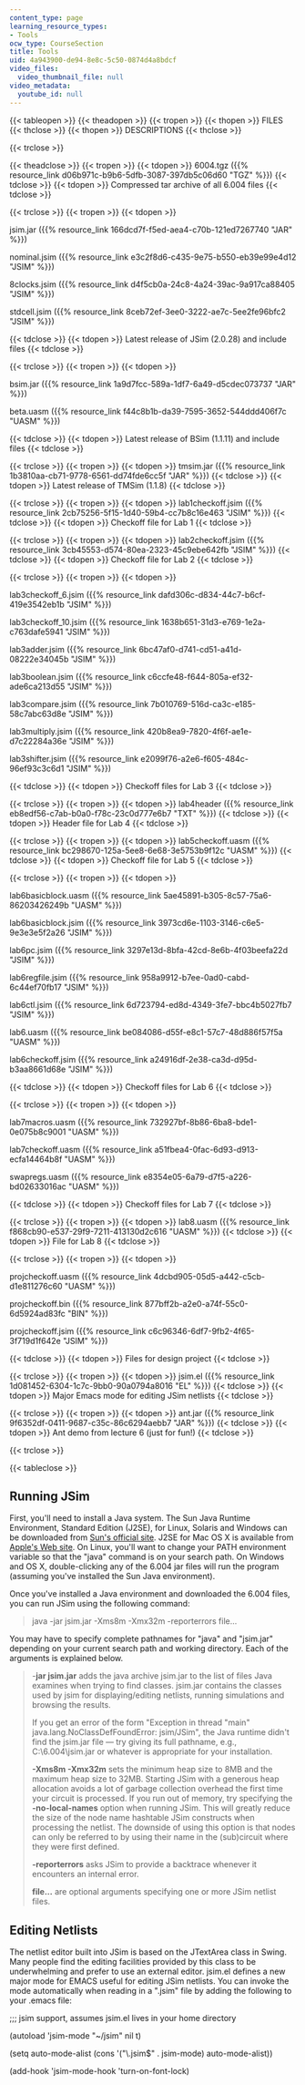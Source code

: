 ```yaml
---
content_type: page
learning_resource_types:
- Tools
ocw_type: CourseSection
title: Tools
uid: 4a943900-de94-8e8c-5c50-0874d4a8bdcf
video_files:
  video_thumbnail_file: null
video_metadata:
  youtube_id: null
---
```


{{< tableopen >}}
{{< theadopen >}}
{{< tropen >}}
{{< thopen >}}
FILES
{{< thclose >}}
{{< thopen >}}
DESCRIPTIONS
{{< thclose >}}

{{< trclose >}}

{{< theadclose >}}
{{< tropen >}}
{{< tdopen >}}
6004.tgz ({{% resource_link d06b971c-b9b6-5dfb-3087-397db5c06d60 "TGZ" %}})
{{< tdclose >}}
{{< tdopen >}}
Compressed tar archive of all 6.004 files
{{< tdclose >}}

{{< trclose >}}
{{< tropen >}}
{{< tdopen >}}


jsim.jar ({{% resource_link 166dcd7f-f5ed-aea4-c70b-121ed7267740 "JAR" %}})

nominal.jsim ({{% resource_link e3c2f8d6-c435-9e75-b550-eb39e99e4d12 "JSIM" %}})

8clocks.jsim ({{% resource_link d4f5cb0a-24c8-4a24-39ac-9a917ca88405 "JSIM" %}})

stdcell.jsim ({{% resource_link 8ceb72ef-3ee0-3222-ae7c-5ee2fe96bfc2 "JSIM" %}})


{{< tdclose >}}
{{< tdopen >}}
Latest release of JSim (2.0.28) and include files
{{< tdclose >}}

{{< trclose >}}
{{< tropen >}}
{{< tdopen >}}


bsim.jar ({{% resource_link 1a9d7fcc-589a-1df7-6a49-d5cdec073737 "JAR" %}})

beta.uasm ({{% resource_link f44c8b1b-da39-7595-3652-544ddd406f7c "UASM" %}})


{{< tdclose >}}
{{< tdopen >}}
Latest release of BSim (1.1.11) and include files
{{< tdclose >}}

{{< trclose >}}
{{< tropen >}}
{{< tdopen >}}
tmsim.jar ({{% resource_link 1b3810aa-cb71-9778-6561-dd74fde6cc5f "JAR" %}})
{{< tdclose >}}
{{< tdopen >}}
Latest release of TMSim (1.1.8)
{{< tdclose >}}

{{< trclose >}}
{{< tropen >}}
{{< tdopen >}}
lab1checkoff.jsim ({{% resource_link 2cb75256-5f15-1d40-59b4-cc7b8c16e463 "JSIM" %}})
{{< tdclose >}}
{{< tdopen >}}
Checkoff file for Lab 1
{{< tdclose >}}

{{< trclose >}}
{{< tropen >}}
{{< tdopen >}}
lab2checkoff.jsim ({{% resource_link 3cb45553-d574-80ea-2323-45c9ebe642fb "JSIM" %}})
{{< tdclose >}}
{{< tdopen >}}
Checkoff file for Lab 2
{{< tdclose >}}

{{< trclose >}}
{{< tropen >}}
{{< tdopen >}}


lab3checkoff\_6.jsim ({{% resource_link dafd306c-d834-44c7-b6cf-419e3542eb1b "JSIM" %}})

lab3checkoff\_10.jsim ({{% resource_link 1638b651-31d3-e769-1e2a-c763dafe5941 "JSIM" %}})

lab3adder.jsim ({{% resource_link 6bc47af0-d741-cd51-a41d-08222e34045b "JSIM" %}})

lab3boolean.jsim ({{% resource_link c6ccfe48-f644-805a-ef32-ade6ca213d55 "JSIM" %}})

lab3compare.jsim ({{% resource_link 7b010769-516d-ca3c-e185-58c7abc63d8e "JSIM" %}})

lab3multiply.jsim ({{% resource_link 420b8ea9-7820-4f6f-ae1e-d7c22284a36e "JSIM" %}})

lab3shifter.jsim ({{% resource_link e2099f76-a2e6-f605-484c-96ef93c3c6d1 "JSIM" %}})


{{< tdclose >}}
{{< tdopen >}}
Checkoff files for Lab 3
{{< tdclose >}}

{{< trclose >}}
{{< tropen >}}
{{< tdopen >}}
lab4header ({{% resource_link eb8edf56-c7ab-b0a0-f78c-23c0d777e6b7 "TXT" %}})
{{< tdclose >}}
{{< tdopen >}}
Header file for Lab 4
{{< tdclose >}}

{{< trclose >}}
{{< tropen >}}
{{< tdopen >}}
lab5checkoff.uasm ({{% resource_link bc298670-125a-5ee8-6e68-3e5753b9f12c "UASM" %}})
{{< tdclose >}}
{{< tdopen >}}
Checkoff file for Lab 5
{{< tdclose >}}

{{< trclose >}}
{{< tropen >}}
{{< tdopen >}}


lab6basicblock.uasm ({{% resource_link 5ae45891-b305-8c57-75a6-86203426249b "UASM" %}})

lab6basicblock.jsim ({{% resource_link 3973cd6e-1103-3146-c6e5-9e3e3e5f2a26 "JSIM" %}})

lab6pc.jsim ({{% resource_link 3297e13d-8bfa-42cd-8e6b-4f03beefa22d "JSIM" %}})

lab6regfile.jsim ({{% resource_link 958a9912-b7ee-0ad0-cabd-6c44ef70fb17 "JSIM" %}})

lab6ctl.jsim ({{% resource_link 6d723794-ed8d-4349-3fe7-bbc4b5027fb7 "JSIM" %}})

lab6.uasm ({{% resource_link be084086-d55f-e8c1-57c7-48d886f57f5a "UASM" %}})

lab6checkoff.jsim ({{% resource_link a24916df-2e38-ca3d-d95d-b3aa8661d68e "JSIM" %}})


{{< tdclose >}}
{{< tdopen >}}
Checkoff files for Lab 6
{{< tdclose >}}

{{< trclose >}}
{{< tropen >}}
{{< tdopen >}}


lab7macros.uasm ({{% resource_link 732927bf-8b86-6ba8-bde1-0e075b8c9001 "UASM" %}})

lab7checkoff.uasm ({{% resource_link a51fbea4-0fac-6d93-d913-ecfa14464b8f "UASM" %}})

swapregs.uasm ({{% resource_link e8354e05-6a79-d7f5-a226-bd02633016ac "UASM" %}})


{{< tdclose >}}
{{< tdopen >}}
Checkoff files for Lab 7
{{< tdclose >}}

{{< trclose >}}
{{< tropen >}}
{{< tdopen >}}
lab8.uasm ({{% resource_link f868cb90-e537-29f9-7211-413130d2c616 "UASM" %}})
{{< tdclose >}}
{{< tdopen >}}
File for Lab 8
{{< tdclose >}}

{{< trclose >}}
{{< tropen >}}
{{< tdopen >}}


projcheckoff.uasm ({{% resource_link 4dcbd905-05d5-a442-c5cb-d1e811276c60 "UASM" %}})

projcheckoff.bin ({{% resource_link 877bff2b-a2e0-a74f-55c0-6d5924ad83fc "BIN" %}})

projcheckoff.jsim ({{% resource_link c6c96346-6df7-9fb2-4f65-3f719d1f642e "JSIM" %}})


{{< tdclose >}}
{{< tdopen >}}
Files for design project
{{< tdclose >}}

{{< trclose >}}
{{< tropen >}}
{{< tdopen >}}
jsim.el ({{% resource_link 1d081452-6304-1c7c-9bb0-90a0794a8016 "EL" %}})
{{< tdclose >}}
{{< tdopen >}}
Major Emacs mode for editing JSim netlists
{{< tdclose >}}

{{< trclose >}}
{{< tropen >}}
{{< tdopen >}}
ant.jar ({{% resource_link 9f6352df-0411-9687-c35c-86c6294aebb7 "JAR" %}})
{{< tdclose >}}
{{< tdopen >}}
Ant demo from lecture 6 (just for fun!)
{{< tdclose >}}

{{< trclose >}}

{{< tableclose >}}

Running JSim
------------

First, you'll need to install a Java system. The Sun Java Runtime Environment, Standard Edition (J2SE), for Linux, Solaris and Windows can be downloaded from [Sun's official site](http://java.sun.com/javase/index.jsp). J2SE for Mac OS X is available from [Apple's Web site](http://developer.apple.com/java/). On Linux, you'll want to change your PATH environment variable so that the "java" command is on your search path. On Windows and OS X, double-clicking any of the 6.004 jar files will run the program (assuming you've installed the Sun Java environment).

Once you've installed a Java environment and downloaded the 6.004 files, you can run JSim using the following command:

> java -jar jsim.jar -Xms8m -Xmx32m -reporterrors file...

You may have to specify complete pathnames for "java" and "jsim.jar" depending on your current search path and working directory. Each of the arguments is explained below.

> \-**jar jsim.jar** adds the java archive jsim.jar to the list of files Java examines when trying to find classes. jsim.jar contains the classes used by jsim for displaying/editing netlists, running simulations and browsing the results.
> 
> If you get an error of the form "Exception in thread "main" java.lang.NoClassDefFoundError: jsim/JSim", the Java runtime didn't find the jsim.jar file — try giving its full pathname, e.g., C:\\6.004\\jsim.jar or whatever is appropriate for your installation.
> 
> **\-Xms8m -Xmx32m** sets the minimum heap size to 8MB and the maximum heap size to 32MB. Starting JSim with a generous heap allocation avoids a lot of garbage collection overhead the first time your circuit is processed. If you run out of memory, try specifying the **\-no-local-names** option when running JSim. This will greatly reduce the size of the node name hashtable JSim constructs when processing the netlist. The downside of using this option is that nodes can only be referred to by using their name in the (sub)circuit where they were first defined.
> 
> **\-reporterrors** asks JSim to provide a backtrace whenever it encounters an internal error.
> 
> **file...** are optional arguments specifying one or more JSim netlist files.

Editing Netlists
----------------

The netlist editor built into JSim is based on the JTextArea class in Swing. Many people find the editing facilities provided by this class to be underwhelming and prefer to use an external editor. jsim.el defines a new major mode for EMACS useful for editing JSim netlists. You can invoke the mode automatically when reading in a ".jsim" file by adding the following to your .emacs file:

;;; jsim support, assumes jsim.el lives in your home directory

(autoload 'jsim-mode "~/jsim" nil t)

(setq auto-mode-alist (cons '("\\.jsim$" . jsim-mode) auto-mode-alist))

(add-hook 'jsim-mode-hook 'turn-on-font-lock)